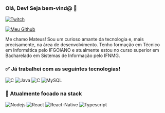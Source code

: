 ### Olá, Dev! Seja bem-vind@ 👋

[![Twitch](https://img.shields.io/badge/LinkedIn-0077B5?style=for-the-badge&logo=linkedin&logoColor=white)](https://www.linkedin.com/in/mateuseixas/)

[![Meu Github](https://github-readme-stats.vercel.app/api?username=Seiixas&theme=midnight-purple&show_icons=true)](https://github.com/Seiixas/github-readme-stats)

Me chamo Mateus! Sou um curioso amante da tecnologia e, mais precisamente, na área de desenvolvimento. Tenho formação em Técnico em Informática pelo IFGOIANO e atualmente estou no curso superior em Bacharelado em Sistemas de Informação pelo IFNMG.

### ✅ Já trabalhei com as seguintes tecnologias!
![C](https://img.shields.io/badge/C-00599C?style=for-the-badge&logo=c&logoColor=white) ![Java](https://img.shields.io/badge/Java-ED8B00?style=for-the-badge&logo=java&logoColor=white) ![C](https://img.shields.io/badge/PHP-777BB4?style=for-the-badge&logo=php&logoColor=white) ![MySQL](https://img.shields.io/badge/MySQL-00000F?style=for-the-badge&logo=mysql&logoColor=white)

### 🧠 Atualmente focado na stack
![Nodejs](https://img.shields.io/badge/Node.js-43853D?style=for-the-badge&logo=node.js&logoColor=white) ![React](https://img.shields.io/badge/React-20232A?style=for-the-badge&logo=react&logoColor=61DAFB) ![React-Native](https://img.shields.io/badge/React_Native-20232A?style=for-the-badge&logo=react&logoColor=61DAFB) ![Typescript](https://img.shields.io/badge/TypeScript-007ACC?style=for-the-badge&logo=typescript&logoColor=white)


